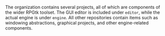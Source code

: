The organization contains several projects, all of which are components of the wider RPGtk toolset. The GUI editor is included under `editor`, while the actual engine is under `engine`. All other repositories contain items such as windowing abstractions, graphical projects, and other engine-related components.
